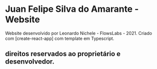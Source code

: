 # Juan Felipe Silva do Amarante - Website

Website desenvolvido por Leonardo Nichele - FlowsLabs - 2021.
Criado com [create-react-app] com template em Typescript.

## direitos reservados ao proprietário e desenvolvedor.


